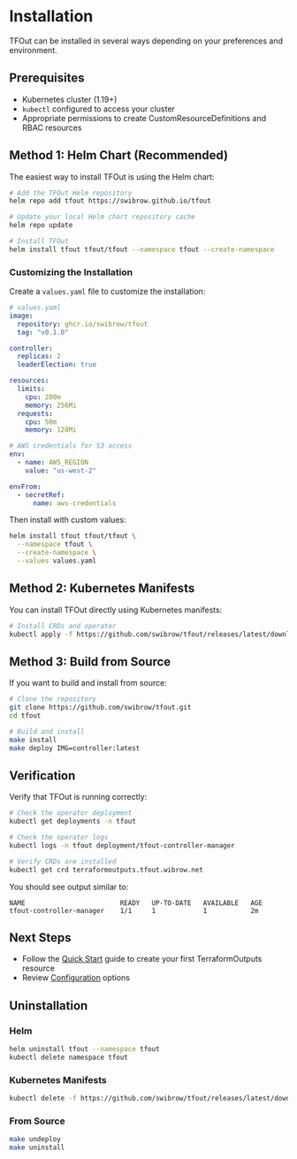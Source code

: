 # Installation

TFOut can be installed in several ways depending on your preferences and environment.

## Prerequisites

- Kubernetes cluster (1.19+)
- `kubectl` configured to access your cluster
- Appropriate permissions to create CustomResourceDefinitions and RBAC resources

## Method 1: Helm Chart (Recommended)

The easiest way to install TFOut is using the Helm chart:

```bash
# Add the TFOut Helm repository
helm repo add tfout https://swibrow.github.io/tfout

# Update your local Helm chart repository cache
helm repo update

# Install TFOut
helm install tfout tfout/tfout --namespace tfout --create-namespace
```

### Customizing the Installation

Create a `values.yaml` file to customize the installation:

```yaml
# values.yaml
image:
  repository: ghcr.io/swibrow/tfout
  tag: "v0.1.0"

controller:
  replicas: 2
  leaderElection: true

resources:
  limits:
    cpu: 200m
    memory: 256Mi
  requests:
    cpu: 50m
    memory: 128Mi

# AWS credentials for S3 access
env:
  - name: AWS_REGION
    value: "us-west-2"

envFrom:
  - secretRef:
      name: aws-credentials
```

Then install with custom values:

```bash
helm install tfout tfout/tfout \
  --namespace tfout \
  --create-namespace \
  --values values.yaml
```

## Method 2: Kubernetes Manifests

You can install TFOut directly using Kubernetes manifests:

```bash
# Install CRDs and operator
kubectl apply -f https://github.com/swibrow/tfout/releases/latest/download/install.yaml
```

## Method 3: Build from Source

If you want to build and install from source:

```bash
# Clone the repository
git clone https://github.com/swibrow/tfout.git
cd tfout

# Build and install
make install
make deploy IMG=controller:latest
```

## Verification

Verify that TFOut is running correctly:

```bash
# Check the operator deployment
kubectl get deployments -n tfout

# Check the operator logs
kubectl logs -n tfout deployment/tfout-controller-manager

# Verify CRDs are installed
kubectl get crd terraformoutputs.tfout.wibrow.net
```

You should see output similar to:

```
NAME                        READY   UP-TO-DATE   AVAILABLE   AGE
tfout-controller-manager    1/1     1            1           2m
```

## Next Steps

- Follow the [Quick Start](quick-start.md) guide to create your first TerraformOutputs resource
- Review [Configuration](configuration/terraformoutputs.md) options

## Uninstallation

### Helm

```bash
helm uninstall tfout --namespace tfout
kubectl delete namespace tfout
```

### Kubernetes Manifests

```bash
kubectl delete -f https://github.com/swibrow/tfout/releases/latest/download/install.yaml
```

### From Source

```bash
make undeploy
make uninstall
```